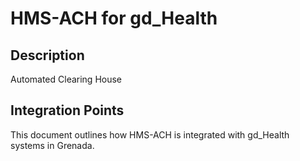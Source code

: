 # HMS-ACH for gd_Health

## Description

Automated Clearing House

## Integration Points

This document outlines how HMS-ACH is integrated with gd_Health systems in Grenada.
